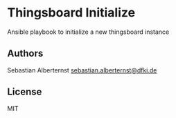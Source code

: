 # Thingsboard Initialize

Ansible playbook to initialize a new thingsboard instance

## Authors

Sebastian Alberternst <sebastian.alberternst@dfki.de>

## License

MIT 

